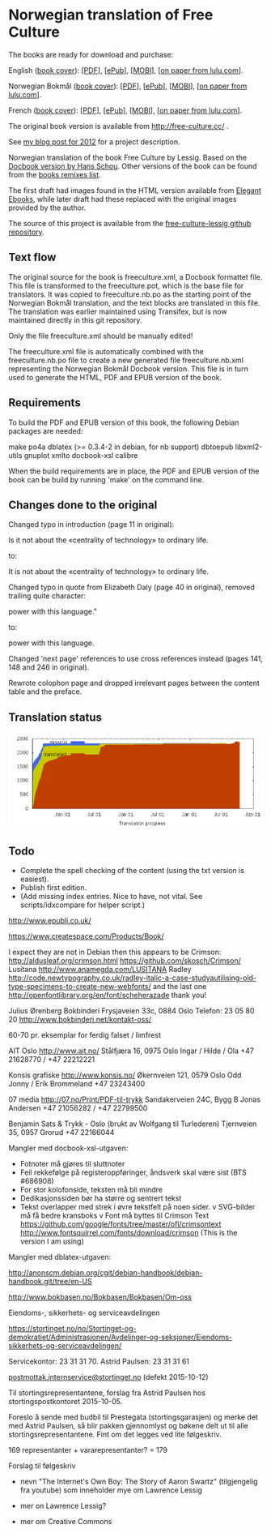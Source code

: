 Norwegian translation of Free Culture
=====================================

The books are ready for download and purchase:

English (<a href="https://github.com/petterreinholdtsen/free-culture-lessig/raw/master/images/cover-art.pdf">book cover</a>): [<a href="https://github.com/petterreinholdtsen/free-culture-lessig/raw/master/archive/freeculture.pdf">PDF</a>], [<a href="https://github.com/petterreinholdtsen/free-culture-lessig/raw/master/archive/freeculture.epub">ePub</a>], [<a href="https://github.com/petterreinholdtsen/free-culture-lessig/raw/master/archive/freeculture.mobi">MOBI</a>], [<a href="http://www.lulu.com/shop/lawrence-lessig/free-culture/paperback/product-22402863.html">on paper from lulu.com</a>].

Norwegian Bokmål (<a href="https://github.com/petterreinholdtsen/free-culture-lessig/raw/master/images/nb/cover-art.pdf">book cover</a>): [<a href="https://github.com/petterreinholdtsen/free-culture-lessig/raw/master/archive/freeculture.nb.pdf">PDF</a>], [<a href="https://github.com/petterreinholdtsen/free-culture-lessig/raw/master/archive/freeculture.nb.epub">ePub</a>], [<a href="https://github.com/petterreinholdtsen/free-culture-lessig/raw/master/archive/freeculture.nb.mobi">MOBI</a>], [<a href="http://www.lulu.com/shop/lawrence-lessig/fri-kultur/paperback/product-22406445.html">on paper from lulu.com</a>].

French (<a href="https://github.com/petterreinholdtsen/free-culture-lessig/raw/master/images/fr/cover-art.pdf">book cover</a>): [<a href="https://github.com/petterreinholdtsen/free-culture-lessig/raw/master/archive/freeculture.fr.pdf">PDF</a>], [<a href="https://github.com/petterreinholdtsen/free-culture-lessig/raw/master/archive/freeculture.fr.epub">ePub</a>], [<a href="https://github.com/petterreinholdtsen/free-culture-lessig/raw/master/archive/freeculture.fr.mobi">MOBI</a>], [<a href="http://www.lulu.com/shop/lawrence-lessig/culture-libre/paperback/product-22645082.html">on paper from lulu.com</a>].

The original book version is available from http://free-culture.cc/ .

See
<a href="http://people.skolelinux.org/pere/blog/Dugnad_for___sende_norsk_versjon_av_Free_Culture_til_stortingets_representanter_.html">my blog post for 2012</a>
for a project description.

Norwegian translation of the book Free Culture by Lessig.  Based on
the <a href="http://www.sslug.dk/~chlor/lessig/">Docbook version by
Hans Schou</a>.  Other versions of the book can be found from the
<a href="http://free-culture.cc/remixes/">books remixes list</a>.

The first draft had images found in the HTML version available from
<a href="http://www.ibiblio.org/ebooks/Lessig/index.html">Elegant
Ebooks</a>, while later draft had these replaced with the original
images provided by the author.

The source of this project is available from the
<a href="https://github.com/petterreinholdtsen/free-culture-lessig">free-culture-lessig
github repository</a>.


Text flow
---------

The original source for the book is freeculture.xml, a Docbook
formattet file.  This file is transformed to the freeculture.pot,
which is the base file for translators.  It was copied to
freeculture.nb.po as the starting point of the Norwegian Bokmål
translation, and the text blocks are translated in this file.  The
translation was earlier maintained using Transifex, but is now
maintained directly in this git repository.

Only the file freeculture.xml should be manually edited!

The freeculture.xml file is automatically combined with the
freeculture.nb.po file to create a new generated file
freeculture.nb.xml representing the Norwegian Bokmål Docbook version.
This file is in turn used to generate the HTML, PDF and EPUB version
of the book.

Requirements
------------

To build the PDF and EPUB version of this book, the following Debian
packages are needed:

  make
  po4a
  dblatex (>= 0.3.4-2 in debian, for nb support)
  dbtoepub
  libxml2-utils
  gnuplot
  xmlto
  docbook-xsl
  calibre

When the build requirements are in place, the PDF and EPUB version of
the book can be build by running 'make' on the command line.

Changes done to the original
----------------------------

Changed typo in introduction (page 11 in original):

  Is it not about the «centrality of technology» to ordinary life.

to:

  It is not about the «centrality of technology» to ordinary life.

Changed typo in quote from Elizabeth Daly (page 40 in original),
removed trailing quite character:

  power with this language."

to:

  power with this language.

Changed 'next page' references to use cross references instead (pages
141, 148 and 246 in original).

Rewrote colophon page and dropped irrelevant pages between the content
table and the preface.


Translation status
------------------

<img src="https://github.com/petterreinholdtsen/free-culture-lessig/raw/master/progress.png">

Todo
----

 * Complete the spell checking of the content (using the txt version
   is easiest).
 * Publish first edition.
 * (Add missing index entries.  Nice to have, not vital.  See
   scripts/idxcompare for helper script.)

http://www.epubli.co.uk/

https://www.createspace.com/Products/Book/

I expect they are not in Debian then
<pabs> this appears to be Crimson: http://aldusleaf.org/crimson.html https://github.com/skosch/Crimson/
<pabs> Lusitana http://www.anamegda.com/LUSITANA
<pabs> Radley http://code.newtypography.co.uk/radley-italic-a-case-studyautilising-old-type-specimens-to-create-new-webfonts/
<pabs> and the last one http://openfontlibrary.org/en/font/scheherazade
<pere> thank you!


Julius Ørenberg Bokbinderi
Frysjaveien 33c, 0884 Oslo
Telefon: 23 05 80 20
http://www.bokbinderi.net/kontakt-oss/

60-70 pr. eksemplar for ferdig falset / limfrest

AIT Oslo
http://www.ait.no/
Stålfjæra 16, 0975 Oslo
Ingar / Hilde / Ola
+47 21628770 / +47 22212221

Konsis grafiske
http://www.konsis.no/
Økernveien 121, 0579 Oslo
Odd Jonny / Erik Brommeland
+47 23243400

07 media
http://07.no/Print/PDF-til-trykk
Sandakerveien 24C, Bygg B
Jonas Andersen
+47 21056282 / +47 22799500

Benjamin Sats & Trykk - Oslo (brukt av Wolfgang til Turlederen)
Tjernveien 35, 0957 Grorud 
+47 22166044

Mangler med docbook-xsl-utgaven:

 * Fotnoter må gjøres til sluttnoter
 * Feil rekkefølge på registeroppføringer, åndsverk skal være sist (BTS #686908)
 * For stor kolofonside, teksten må bli mindre
 * Dedikasjonssiden bør ha større og sentrert tekst
 * Tekst overlapper med strek i øvre tekstfelt på noen sider.
 v SVG-bilder må få bedre kransboks
 v Font må byttes til Crimson Text
   https://github.com/google/fonts/tree/master/ofl/crimsontext
   http://www.fontsquirrel.com/fonts/download/crimson (This is the version I am using)

Mangler med dblatex-utgaven:




http://anonscm.debian.org/cgit/debian-handbook/debian-handbook.git/tree/en-US


http://www.bokbasen.no/Bokbasen/Bokbasen/Om-oss

Eiendoms-, sikkerhets- og serviceavdelingen

https://stortinget.no/no/Stortinget-og-demokratiet/Administrasjonen/Avdelinger-og-seksjoner/Eiendoms-sikkerhets-og-serviceavdelingen/

Servicekontor: 23 31 31 70. Astrid Paulsen: 23 31 31 61

postmottak.internservice@stortinget.no (defekt 2015-10-12)

Til stortingsrepresentantene, forslag fra Astrid Paulsen hos
stortingspostkontoret 2015-10-05.

  Foreslo å sende med budbil til Prestegata (stortingsgarasjen) og
  merke det med Astrid Paulsen, så blir pakken gjennomlyst og bøkene
  delt ut til alle stortingsrepresentantene.  Fint om det legges ved
  lite følgeskriv.

  169 representanter + vararepresentanter? =  179

Forslag til følgeskriv

 - nevn "The Internet's Own Boy: The Story of Aaron Swartz"
   (tilgjengelig fra youtube) som inneholder mye om Lawrence Lessig

 - mer on Lawrence Lessig?

 - mer om Creative Commons

